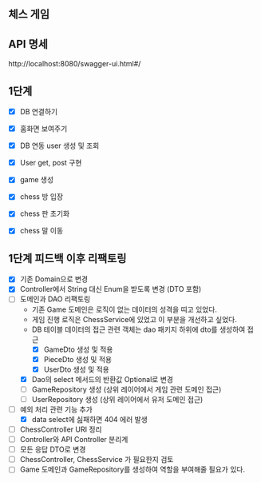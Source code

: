 ## 체스 게임
## API 명세
http://localhost:8080/swagger-ui.html#/

## 1단계
- [x] DB 연결하기
- [x] 홈화면 보여주기
- [x] DB 연동 user 생성 및 조회 
- [x] User get, post 구현
- [x] game 생성 
- [x] chess 방 입장
- [x] chess 판 초기화
- [x] chess 말 이동


## 1단계 피드백 이후 리팩토링
- [x] 기존 Domain으로 변경
- [x] Controller에서 String 대신 Enum을 받도록 변경 (DTO 포함)
- [ ] 도메인과 DAO 리팩토링
    - 기존 Game 도메인은 로직이 없는 데이터의 성격을 띠고 있었다.
    - 게임 진행 로직은 ChessService에 있었고 이 부분을 개선하고 싶었다.
    - DB 테이블 데이터의 접근 관련 객체는 dao 패키지 하위에 dto를 생성하여 접근 
      - [x] GameDto 생성 및 적용
      - [x] PieceDto 생성 및 적용
      - [x] UserDto 생성 및 적용
    - [x] Dao의 select 메서드의 반환값 Optional로 변경
    - [ ] GameRepository 생성 (상위 레이어에서 게임 관련 도메인 접근) 
    - [ ] UserRepository 생성 (상위 레이어에서 유저 도메인 접근)
- [ ] 예외 처리 관련 기능 추가
    - [x] data select에 싪패하면 404 에러 발생  
- [ ] ChessController URI 정리
- [ ] Controller와 API Controller 분리계
- [ ] 모든 응답 DTO로 변경
- [ ] ChessController, ChessService 가 필요한지 검토
- [ ] Game 도메인과 GameRepository를 생성하여 역할을 부여해줄 필요가 있다.
